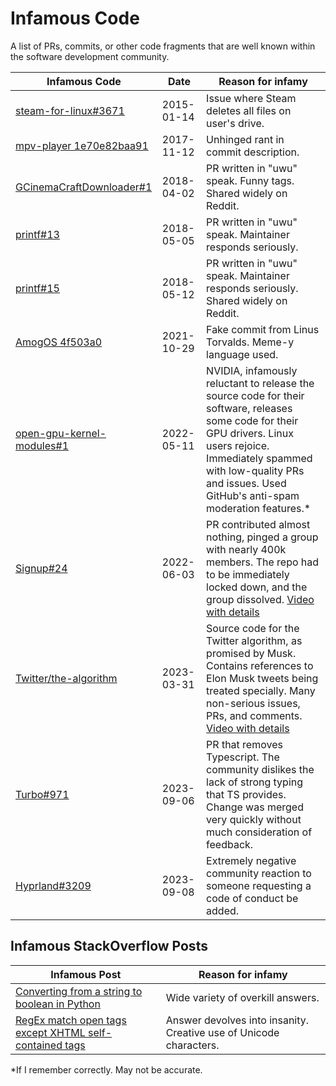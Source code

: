 # Infamous Code
A list of PRs, commits, or other code fragments that are well known within the software development community.


| Infamous Code                                                                           | Date       | Reason for infamy                                                                                                                                                                                                                             |
| --------------------------------------------------------------------------------------- | ---------- | --------------------------------------------------------------------------------------------------------------------------------------------------------------------------------------------------------------------------------------------- |
| [steam-for-linux#3671](https://github.com/ValveSoftware/steam-for-linux/issues/3671)    | 2015-01-14 | Issue where Steam deletes all files on user's drive.                                                                                                                                                                                          |
| [mpv-player 1e70e82baa91](https://github.com/mpv-player/mpv/commit/1e70e82baa91)        | 2017-11-12 | Unhinged rant in commit description.                                                                                                                                                                                                          |
| [GCinemaCraftDownloader#1](https://github.com/Xerasin/GCinemaCraftDownloader/issues/1)  | 2018-04-02 | PR written in "uwu" speak. Funny tags. Shared widely on Reddit.                                                                                                                                                                               |
| [printf#13 ](https://github.com/mpaland/printf/issues/13)                               | 2018-05-05 | PR written in "uwu" speak. Maintainer responds seriously.                                                                                                                                                                                     |
| [printf#15 ](https://github.com/mpaland/printf/issues/15)                               | 2018-05-12 | PR written in "uwu" speak. Maintainer responds seriously. Shared widely on Reddit.                                                                                                                                                            |
| [AmogOS 4f503a0](https://github.com/Amog-OS/AmogOS/commit/4f503a0)                      | 2021-10-29 | Fake commit from Linus Torvalds. Meme-y language used.                                                                                                                                                                                        |
| [open-gpu-kernel-modules#1](https://github.com/NVIDIA/open-gpu-kernel-modules/issues/1) | 2022-05-11 | NVIDIA, infamously reluctant to release the source code for their software, releases some code for their GPU drivers. Linux users rejoice. Immediately spammed with low-quality PRs and issues. Used GitHub's anti-spam moderation features.* |
| [Signup#24](https://github.com/EpicGames/Signup/pull/24)                                | 2022-06-03 | PR contributed almost nothing, pinged a group with nearly 400k members. The repo had to be immediately locked down, and the group dissolved. [Video with details](https://www.youtube.com/watch?v=NCvnLFF7IYM)                                |
| [Twitter/the-algorithm](https://github.com/twitter/the-algorithm)                       | 2023-03-31 | Source code for the Twitter algorithm, as promised by Musk. Contains references to Elon Musk tweets being treated specially. Many non-serious issues, PRs, and comments. [Video with details](https://www.youtube.com/watch?v=tHRCcogdCHI)    |
| [Turbo#971](https://github.com/hotwired/turbo/pull/971)                                 | 2023-09-06 | PR that removes Typescript. The community dislikes the lack of strong typing that TS provides. Change was merged very quickly without much consideration of feedback.                                                                         |
| [Hyprland#3209](https://github.com/hyprwm/Hyprland/issues/3209)                         | 2023-09-08 | Extremely negative community reaction to someone requesting a code of conduct be added.                                                                                                                                                       |


## Infamous StackOverflow Posts
| Infamous Post                                                                                                                                                                | Reason for infamy                                                  |
| ---------------------------------------------------------------------------------------------------------------------------------------------------------------------------- | ------------------------------------------------------------------ |
| [Converting from a string to boolean in Python](https://stackoverflow.com/questions/715417/converting-from-a-string-to-boolean-in-python)                                    | Wide variety of overkill answers.                                  |
| [RegEx match open tags except XHTML self-contained tags](https://stackoverflow.com/questions/1732348/regex-match-open-tags-except-xhtml-self-contained-tags/1732454#1732454) | Answer devolves into insanity. Creative use of Unicode characters. |




*If I remember correctly. May not be accurate.